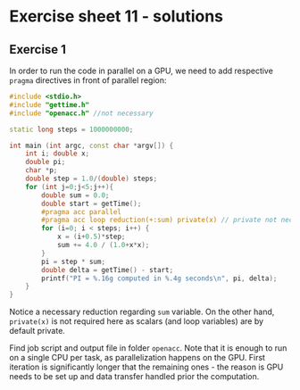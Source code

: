 # Exercise sheet 11 - solutions

## Exercise 1

In order to run the code in parallel on a GPU, we need to add respective `pragma` directives in front of parallel region:

```C++
#include <stdio.h> 
#include "gettime.h"
#include "openacc.h" //not necessary

static long steps = 1000000000;

int main (int argc, const char *argv[]) {
    int i; double x;
    double pi;
    char *p;
    double step = 1.0/(double) steps;
    for (int j=0;j<5;j++){
        double sum = 0.0;
        double start = getTime();
        #pragma acc parallel 
        #pragma acc loop reduction(+:sum) private(x) // private not necessary
        for (i=0; i < steps; i++) {
            x = (i+0.5)*step;
            sum += 4.0 / (1.0+x*x);
        }
        pi = step * sum;
        double delta = getTime() - start;
        printf("PI = %.16g computed in %.4g seconds\n", pi, delta);
    }
}
```

Notice a necessary reduction regarding `sum` variable. On the other hand, `private(x)` is not required here as scalars (and loop variables) are by default private.

Find job script and output file in folder `openacc`. Note that it is enough to run on a single CPU per task, as parallelization happens on the GPU. First iteration is significantly longer that the remaining ones - the reason is GPU needs to be set up and data transfer handled prior the computation.

